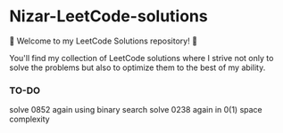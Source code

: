 # Nizar-LeetCode-solutions

🌟 Welcome to my LeetCode Solutions repository! 🚀

You'll find my collection of LeetCode solutions where I strive not only to solve the problems but also to optimize them to the best of my ability.


### TO-DO
solve 0852 again using binary search
solve 0238 again in 0(1) space complexity
